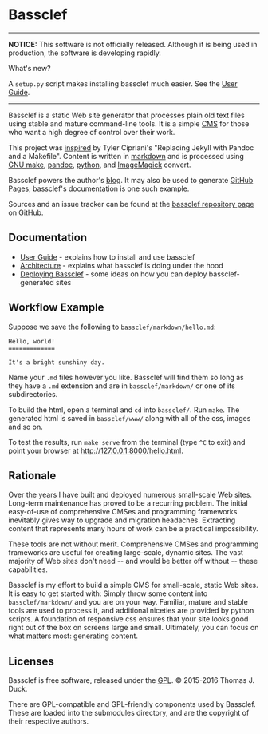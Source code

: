 
Bassclef
========

--------------------------------------------------------------------

<!-- image -->

**NOTICE:** This software is not officially released.  Although it is being used in production, the software is developing rapidly.

What's new?

A `setup.py` script makes installing bassclef much easier.  See the [User Guide].

<!-- break -->

--------------------------------------------------------------------

Bassclef is a static Web site generator that processes plain old text files using stable and mature command-line tools.  It is a simple [CMS] for those who want a high degree of control over their work.

This project was [inspired] by Tyler Cipriani's "Replacing Jekyll with Pandoc and a Makefile".  Content is written in [markdown] and is processed using [GNU make], [pandoc], [python], and [ImageMagick] convert.

Bassclef powers the author's [blog].  It may also be used to generate [GitHub Pages]; bassclef's documentation is one such example.

Sources and an issue tracker can be found at the [bassclef repository page] on GitHub.

[markdown]: https://daringfireball.net/projects/markdown/syntax 
[GNU make]: https://www.gnu.org/software/make/
[pandoc]: http://pandoc.org/
[python]: http://python.org/
[ImageMagick]: http://imagemagick.org/script/index.php
[CMS]: https://en.wikipedia.org/wiki/Content_management_system
[inspired]: https://tylercipriani.com/2014/05/13/replace-jekyll-with-pandoc-makefile.html
[blog]: http://tomduck.ca/
[GitHub Pages]: https://pages.github.com/
[bassclef repository page]: https://github.com/tomduck/bassclef/


Documentation
-------------

  * [User Guide] - explains how to install and use bassclef
  * [Architecture] - explains what bassclef is doing under the hood
  * [Deploying Bassclef] - some ideas on how you can deploy
    bassclef-generated sites

[User Guide]: /bassclef-user-guide.html
[Architecture]: /bassclef-architecture.html
[Deploying Bassclef]: /deploying-bassclef.html


Workflow Example
----------------

Suppose we save the following to `bassclef/markdown/hello.md`:

~~~
Hello, world!
=============

It's a bright sunshiny day.
~~~

Name your `.md` files however you like.  Bassclef will find them so long as they have a `.md` extension and are in `bassclef/markdown/` or one of its subdirectories.

To build the html, open a terminal and `cd` into `bassclef/`.  Run `make`.  The generated html is saved in `bassclef/www/` along with all of the css, images and so on.

To test the results, run `make serve` from the terminal (type `^C` to exit) and point your browser at http://127.0.0.1:8000/hello.html.


Rationale
---------

Over the years I have built and deployed numerous small-scale Web sites.  Long-term maintenance has proved to be a recurring problem.  The initial easy-of-use of comprehensive CMSes and programming frameworks inevitably gives way to upgrade and migration headaches.  Extracting content that represents many hours of work can be a practical impossibility.

These tools are not without merit.  Comprehensive CMSes and programming frameworks are useful for creating large-scale, dynamic sites.  The vast majority of Web sites don't need -- and would be better off without -- these capabilities.

Bassclef is my effort to build a simple CMS for small-scale, static Web sites.  It is easy to get started with: Simply throw some content into `bassclef/markdown/` and you are on your way.  Familiar, mature and stable tools are used to process it, and additional niceties are provided by python scripts.  A foundation of responsive css ensures that your site looks good right out of the box on screens large and small.  Ultimately, you can focus on what matters most: generating content.


Licenses
--------

Bassclef is free software, released under the [GPL]. © 2015-2016 Thomas J. Duck.

There are GPL-compatible and GPL-friendly components used by Bassclef.  These are loaded into the submodules directory, and are the copyright of their respective authors.

[GPL]: https://www.gnu.org/copyleft/gpl.html
